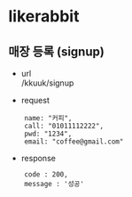 # likerabbit

## 매장 등록 (signup) ##
* url  
/kkuuk/signup

* request
```
	name: "커피", 
	call: "01011112222", 
	pwd: "1234", 
	email: "coffee@gmail.com"
```
* response
```
	code : 200,
	message : '성공'
```
